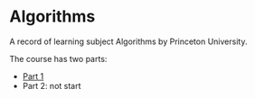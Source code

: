 # Algorithms
A record of learning subject Algorithms by Princeton University.

The course has two parts:
- [Part 1](https://www.coursera.org/learn/algorithms-part1/home)
- Part 2: not start
